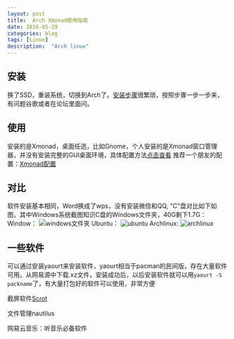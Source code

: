 ```yaml
---
layout: post
title:  Arch Xmonad使用指南
date: 2016-05-29
categories: blog
tags: [Linux]
description:  "Arch linux"
---
```

## 安装

换了SSD，重装系统，切换到Arch了。[安装步骤](https://bbs.archlinuxcn.org/viewtopic.php?id=1037)很繁琐，按照步骤一步一步来，有问题谷歌或者在论坛里面问。

## 使用

安装的是Xmonad，桌面任选，比如Gnome，个人安装的是Xmonad窗口管理器，并没有安装完整的GUI桌面环境，具体配置方法[点击查看](https://github.com/ruanyf/articles/blob/master/dev/linux/xmonad.md)
推荐一个朋友的配置：[Xmonad配置](https://github.com/jiajunhuang/dotxmonad)

## 对比
软件安装基本相同，Word换成了wps，没有安装微信和QQ, "C"盘对比如下如图，其中Windows系统截图知识C盘的Windows文件夹，40G剩下1.7G：
Window：
![windows文件夹](http://7xsx6z.com1.z0.glb.clouddn.com/windows%E6%96%87%E4%BB%B6%E5%A4%B9.png)
Ubuntu：
![ubuntu](http://7xsx6z.com1.z0.glb.clouddn.com/disk.png)
Archlinux:
![archlinux](http://7xsx6z.com1.z0.glb.clouddn.com/archlinux-disk.png)

## 一些软件
可以通过安装yaourt来安装软件，yaourt相当于pacman的民间版，存在大量软件可用。从网易源中下载.xz文件，安装成功后，以后安装软件就可以用`yaourt -S packname`了，有大量打包好的软件可以使用，非常方便

截屏软件[Scrot](https://zh.wikipedia.org/zh/Xmonad)

文件管理nautilus

网易云音乐：听音乐必备软件
